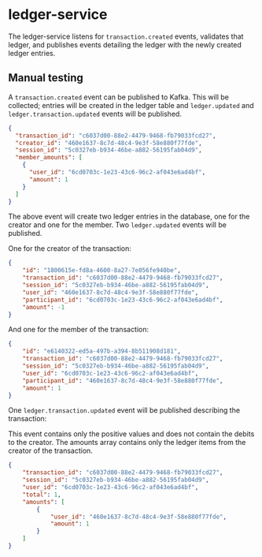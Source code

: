 # ledger-service

The ledger-service listens for `transaction.created` events, validates that ledger, 
and publishes events detailing the ledger with the newly created ledger entries.

## Manual testing

A `transaction.created` event can be published to Kafka.
This will be collected; entries will be created in the ledger table and `ledger.updated` and `ledger.transaction.updated` events will be published.

```json
{
  "transaction_id": "c6037d00-88e2-4479-9468-fb79033fcd27",
  "creator_id": "460e1637-8c7d-48c4-9e3f-58e880f77fde",
  "session_id": "5c0327eb-b934-46be-a882-56195fab04d9",
  "member_amounts": [
    {
      "user_id": "6cd0703c-1e23-43c6-96c2-af043e6ad4bf",
      "amount": 1
    }
  ]
}
```

The above event will create two ledger entries in the database, one for the creator and one for the member.
Two `ledger.updated` events will be published.

One for the creator of the transaction:

```json
{
	"id": "1800615e-fd8a-4600-8a27-7e056fe940be",
	"transaction_id": "c6037d00-88e2-4479-9468-fb79033fcd27",
	"session_id": "5c0327eb-b934-46be-a882-56195fab04d9",
	"user_id": "460e1637-8c7d-48c4-9e3f-58e880f77fde",
    "participant_id": "6cd0703c-1e23-43c6-96c2-af043e6ad4bf",
	"amount": -1
}
```

And one for the member of the transaction:

```json
{
	"id": "e6140322-ed5a-497b-a394-8b511908d181",
	"transaction_id": "c6037d00-88e2-4479-9468-fb79033fcd27",
	"session_id": "5c0327eb-b934-46be-a882-56195fab04d9",
	"user_id": "6cd0703c-1e23-43c6-96c2-af043e6ad4bf",
    "participant_id": "460e1637-8c7d-48c4-9e3f-58e880f77fde",
	"amount": 1
}
```

One `ledger.transaction.updated` event will be published describing the transaction:

This event contains only the positive values and does not contain the debits to the creator. 
The amounts array contains only the ledger items from the creator of the transaction.

```json
{
	"transaction_id": "c6037d00-88e2-4479-9468-fb79033fcd27",
	"session_id": "5c0327eb-b934-46be-a882-56195fab04d9",
	"user_id": "6cd0703c-1e23-43c6-96c2-af043e6ad4bf",
	"total": 1,
	"amounts": [
		{
			"user_id": "460e1637-8c7d-48c4-9e3f-58e880f77fde",
			"amount": 1
		}
	]
}
```
